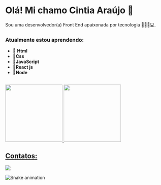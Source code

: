 # Olá! Mi chamo Cintia Araújo 👋
 Sou uma desenvolvedor(a) Front End apaixonada por tecnologia 👩🏻‍💻💻.


### Atualmente estou aprendendo:    

- 🚀 **Html**
- 🚀**Css**
- 🚀**JavaScript**
- 🚀**React js** 
- 🚀**Node**
 ##

<div>
<a href="https://github.com/cintiaaraujo">
<img height="180em" src="https://github-readme-stats.vercel.app/api?username=cintiaaraujo&show_icons=true&theme=radical"/>
<img height="180em" src="https://github-readme-stats.vercel.app/api/top-langs/?username=cintiaaraujo&show_icons=true&theme=radical"/>
</div>

## Contatos:

<div>

<a href="https://www.linkedin.com/in/cintiaaraujodev" target="_blank"><img src="https://img.shields.io/badge/-LinkedIn-%230077B5?style=for-the-badge&logo=linkedin&logoColor=white" target="_blank"></a>   
</div>
 
 ![Snake animation](https://github.com/cintiaaraujo/cintiaaraujo/blob/output/github-contribution-grid-snake.svg)



